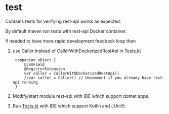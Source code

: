 # test

Contains tests for verifying rest-api works as expected.

By default maven run tests with rest-api Docker container.

If needed to have more rapid development feedback loop then

1. use Caller instead of CallerWithDockerizedRestApi in [Tests.kt](src/test/kotlin/Tools.kt) 

        companion object {
            @JvmField
            @RegisterExtension
            var caller = CallerWithDockerizedRestApi()
            //var caller = Caller() // Uncomment if you already have rest-api running
        } 
1. Modify/start module rest-api with IDE which support dotnet apps.
1. Run [Tests.kt](src/test/kotlin/Tools.kt) with IDE which support Kotlin and JUnit5.